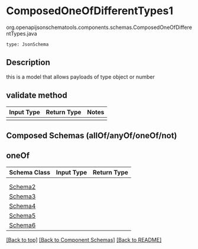 # ComposedOneOfDifferentTypes1
org.openapijsonschematools.components.schemas.ComposedOneOfDifferentTypes.java
```
type: JsonSchema
```

## Description
this is a model that allows payloads of type object or number

## validate method
Input Type | Return Type | Notes
------------ | ------------- | -------------
 |  |

## Composed Schemas (allOf/anyOf/oneOf/not)
## oneOf
Schema Class | Input Type | Return Type
------------ | ---------- | -----------
 |  | 
 |  | 
[Schema2](#) |  | 
[Schema3](#) |  | 
[Schema4](#) |  | 
[Schema5](#) |  | 
[Schema6](#) |  | 






[[Back to top]](#top) [[Back to Component Schemas]](../../../README.md#Component-Schemas) [[Back to README]](../../../README.md)

